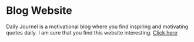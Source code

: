 # Blog Website
Daily Journel is a motivational blog where you find inspiring and motivating quotes daily. I am sure that you find this website interesting.
[Click here](https://hidden-forest-29802.herokuapp.com/)
